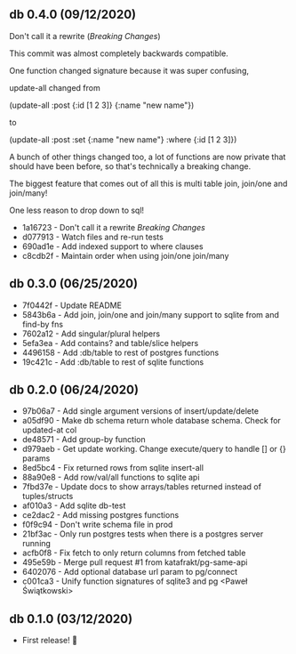 ## db 0.4.0 (09/12/2020)

Don't call it a rewrite (*Breaking Changes*)

This commit was almost completely backwards compatible.

One function changed signature because it was super confusing,

update-all changed from

(update-all :post {:id [1 2 3]} {:name "new name"})

to

(update-all :post :set {:name "new name"} :where {:id [1 2 3]})

A bunch of other things changed too, a lot of functions are now
private that should have been before, so that's technically a
breaking change.

The biggest feature that comes out of all this is multi table join,
join/one and join/many!

One less reason to drop down to sql!

* 1a16723 - Don't call it a rewrite *Breaking Changes*
* d077913 - Watch files and re-run tests
* 690ad1e - Add indexed support to where clauses
* c8cdb2f - Maintain order when using join/one join/many

## db 0.3.0 (06/25/2020)

* 7f0442f - Update README <Sean Walker>
* 5843b6a - Add join, join/one and join/many support to sqlite from and find-by fns <Sean Walker>
* 7602a12 - Add singular/plural helpers <Sean Walker>
* 5efa3ea - Add contains? and table/slice helpers <Sean Walker>
* 4496158 - Add :db/table to rest of postgres functions <Sean Walker>
* 19c421c - Add :db/table to rest of sqlite functions <Sean Walker>

## db 0.2.0 (06/24/2020)

* 97b06a7 - Add single argument versions of insert/update/delete <Sean Walker>
* a05df90 - Make db schema return whole database schema. Check for updated-at col <Sean Walker>
* de48571 - Add group-by function <Sean Walker>
* d979aeb - Get update working. Change execute/query to handle [] or {} params <Sean Walker>
* 8ed5bc4 - Fix returned rows from sqlite insert-all <Sean Walker>
* 88a90e8 - Add row/val/all functions to sqlite api <Sean Walker>
* 7fbd37e - Update docs to show arrays/tables returned instead of tuples/structs <Sean Walker>
* af010a3 - Add sqlite db-test <Sean Walker>
* ce2dac2 - Add missing postgres functions <Sean Walker>
* f0f9c94 - Don't write schema file in prod <Sean Walker>
* 21bf3ac - Only run postgres tests when there is a postgres server running <Sean Walker>
* acfb0f8 - Fix fetch to only return columns from fetched table <Sean Walker>
* 495e59b - Merge pull request #1 from katafrakt/pg-same-api <Sean Walker>
* 6402076 - Add optional database url param to pg/connect <Sean Walker>
* c001ca3 - Unify function signatures of sqlite3 and pg <Paweł Świątkowski>


## db 0.1.0 (03/12/2020)

* First release! 🎉
